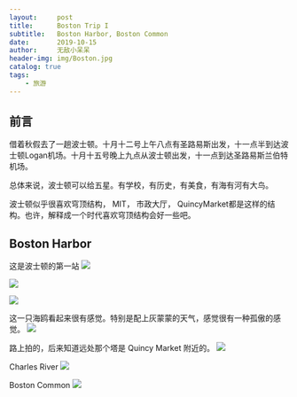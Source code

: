 ```yaml
---
layout:     post
title:      Boston Trip I
subtitle:   Boston Harbor, Boston Common
date:       2019-10-15
author:     无敌小呆呆
header-img: img/Boston.jpg
catalog: true
tags:
    - 旅游
---
```


## 前言

借着秋假去了一趟波士顿。十月十二号上午八点有圣路易斯出发，十一点半到达波士顿Logan机场。十月十五号晚上九点从波士顿出发，十一点到达圣路易斯兰伯特机场。

总体来说，波士顿可以给五星。有学校，有历史，有美食，有海有河有大鸟。

波士顿似乎很喜欢穹顶结构， MIT， 市政大厅， QuincyMarket都是这样的结构。也许，解释成一个时代喜欢穹顶结构会好一些吧。

## Boston Harbor

这是波士顿的第一站
![](https://github.com/cxjcxj186/MarkdownPhotos/raw/master/Res/Boston%202.jpg)


![](https://github.com/cxjcxj186/MarkdownPhotos/raw/master/Res/Boston%203.jpg)

![](https://github.com/cxjcxj186/MarkdownPhotos/raw/master/Res/Boston%205.jpg)

这一只海鸥看起来很有感觉。特别是配上灰蒙蒙的天气，感觉很有一种孤傲的感觉。
![](https://github.com/cxjcxj186/MarkdownPhotos/raw/master/Res/Boston%206.jpg)

路上拍的，后来知道远处那个塔是 Quincy Market 附近的。
![](https://github.com/cxjcxj186/MarkdownPhotos/raw/master/Res/Boston%204.jpg)

Charles River
![](https://github.com/cxjcxj186/MarkdownPhotos/raw/master/Res/Boston%207.jpg)

Boston Common
![](https://github.com/cxjcxj186/MarkdownPhotos/raw/master/Res/Boston%201.jpg)
